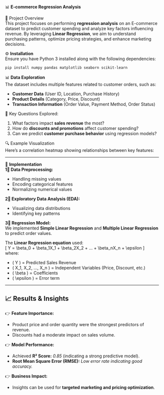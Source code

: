  📊 **E-commerce Regression Analysis**  

 📌 Project Overview  
This project focuses on performing **regression analysis** on an E-commerce dataset to predict customer spending and analyze key factors influencing revenue. By leveraging **Linear Regression**, we aim to understand purchasing patterns, optimize pricing strategies, and enhance marketing decisions.  


 ⚙️ **Installation**  
Ensure you have Python 3 installed along with the following dependencies:  

```bash
pip install numpy pandas matplotlib seaborn scikit-learn
```


 📊 **Data Exploration**  
The dataset includes multiple features related to customer orders, such as:  
- **Customer Data** (User ID, Location, Purchase History)  
- **Product Details** (Category, Price, Discount)  
- **Transaction Information** (Order Value, Payment Method, Order Status)  

 📌 Key Questions Explored:  
1. What factors impact **sales revenue** the most?  
2. How do **discounts and promotions** affect customer spending?  
3. Can we predict **customer purchase behavior** using regression models?  

 🔍 Example Visualization  
Here’s a correlation heatmap showing relationships between key features:  
 

---

 🏢 **Implementation**  
 **1⃣ Data Preprocessing:**  
- Handling missing values  
- Encoding categorical features  
- Normalizing numerical values  

 **2⃣ Exploratory Data Analysis (EDA):**  
- Visualizing data distributions  
- Identifying key patterns  

 **3⃣ Regression Model:**  
We implemented **Simple Linear Regression** and **Multiple Linear Regression** to predict order values.  

The **Linear Regression equation** used:  
\[
Y = \beta_0 + \beta_1X_1 + \beta_2X_2 + ... + \beta_nX_n + \epsilon
\]  
where:  
- \( Y \) = Predicted Sales Revenue  
- \( X_1, X_2, ..., X_n \) = Independent Variables (Price, Discount, etc.)  
- \( \beta \) = Coefficients  
- \( \epsilon \) = Error term  

---

## 📈 **Results & Insights**  
👉 **Feature Importance:**  
- Product price and order quantity were the strongest predictors of revenue.  
- Discounts had a moderate impact on sales volume.  

👉 **Model Performance:**  
- Achieved **R² Score:** *0.85* (indicating a strong predictive model).  
- **Root Mean Square Error (RMSE):** *Low error rate indicating good accuracy.*  

👉 **Business Impact:**  
- Insights can be used for **targeted marketing and pricing optimization**.  





